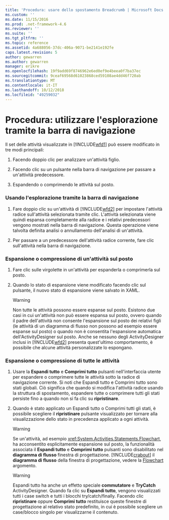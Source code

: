 ```yaml
---
title: 'Procedura: usare dello spostamento Breadcrumb | Microsoft Docs'
ms.custom: ''
ms.date: 11/15/2016
ms.prod: .net-framework-4.6
ms.reviewer: ''
ms.suite: ''
ms.tgt_pltfrm: ''
ms.topic: reference
ms.assetid: 4a688056-37dc-406a-9071-be2141e192fe
caps.latest.revision: 5
author: gewarren
ms.author: gewarren
manager: erikre
ms.openlocfilehash: 19f9add69f8746962e6ed0ef9e4beea0f7ba37ec
ms.sourcegitcommit: 9ceaf69568d61023868ced59108ae4dd46f720ab
ms.translationtype: MT
ms.contentlocale: it-IT
ms.lasthandoff: 10/12/2018
ms.locfileid: "49259032"
---
```

# <a name="how-to-use-breadcrumb-navigation"></a>Procedura: utilizzare l'esplorazione tramite la barra di navigazione
Il set delle attività visualizzate in [!INCLUDE[wfd1](../includes/wfd1-md.md)] può essere modificato in tre modi principali:  
  
1.  Facendo doppio clic per analizzare un'attività figlio.  
  
2.  Facendo clic su un pulsante nella barra di navigazione per passare a un'attività predecessore.  
  
3.  Espandendo o comprimendo le attività sul posto.  
  
### <a name="using-breadcrumb-navigation"></a>Usando l'esplorazione tramite la barra di navigazione  
  
1.  Fare doppio clic su un'attività di [!INCLUDE[wfd2](../includes/wfd2-md.md)] per impostare l'attività radice sull'attività selezionata tramite clic. L'attività selezionata viene quindi espansa completamente alla radice e i relativi predecessori vengono mostrati nella barra di navigazione. Questa operazione viene talvolta definita analisi o annullamento dell'analisi di un'attività.  
  
2.  Per passare a un predecessore dell'attività radice corrente, fare clic sull'attività nella barra di navigazione.  
  
### <a name="expanding-or-collapsing-an-activity-in-place"></a>Espansione o compressione di un'attività sul posto  
  
1.  Fare clic sulle virgolette in un'attività per espanderla o comprimerla sul posto.  
  
2.  Quando lo stato di espansione viene modificato facendo clic sul pulsante, il nuovo stato di espansione viene salvato in XAML.  
  
    > [!WARNING]
    >  Non tutte le attività possono essere espanse sul posto. Esistono due casi in cui un'attività non può essere espansa sul posto, ovvero quando il padre dell'attività non consente l'espansione sul posto dei relativi figli (le attività di un diagramma di flusso non possono ad esempio essere espanse sul posto) o quando non è consentita l'espansione automatica dell'ActivityDesigner sul posto. Anche se nessuno degli ActivityDesigner inclusi in [!INCLUDE[wfd2](../includes/wfd2-md.md)] presenta quest'ultimo comportamento, è possibile che alcune attività personalizzate lo espongano.  
  
### <a name="expanding-all-or-collapsing-all-activities"></a>Espansione o compressione di tutte le attività  
  
1.  Usare la **Espandi tutto** e **Comprimi tutto** pulsanti nell'interfaccia utente per espandere o comprimere tutte le attività sotto la radice di navigazione corrente. Si noti che Espandi tutto e Comprimi tutto sono stati globali. Ciò significa che quando si modifica l'attività radice usando la struttura di spostamento, espandere tutte o comprimere tutti gli stati persiste fino a quando non si fa clic su **ripristinare**.  
  
2.  Quando è stato applicato un Espandi tutto o Comprimi tutti gli stati, è possibile scegliere il **ripristinare** pulsante visualizzato per tornare alla visualizzazione dello stato in precedenza applicato a ogni attività.  
  
    > [!WARNING]
    >  Se un'attività, ad esempio <xref:System.Activities.Statements.Flowchart>, ha acconsentito esplicitamente espansione sul posto, la funzionalità associata il **Espandi tutto** e **Comprimi tutto** pulsanti sono disabilitato nel **diagramma di flusso**  finestra di progettazione. [!INCLUDE[crabout](../includes/crabout-md.md)] il **diagramma di flusso** della finestra di progettazione, vedere la [Flowchart](../workflow-designer/flowchart-activity-designer.md) argomento.  
  
    > [!WARNING]
    >  Espandi tutto ha anche un effetto speciale **commutatore** e **TryCatch** ActivityDesigner. Quando fa clic su **Espandi tutto**, vengono visualizzati tutti i case switch e tutti i blocchi try/catch/finally. Facendo clic **ripristinare** oppure **Comprimi tutto** restituisce queste finestre di progettazione al relativo stato predefinito, in cui è possibile scegliere un case/blocco singolo per visualizzarne il contenuto.